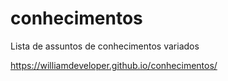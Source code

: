 # conhecimentos
Lista de assuntos de conhecimentos variados


https://williamdeveloper.github.io/conhecimentos/